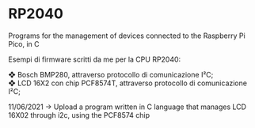 # RP2040
Programs for the management of devices connected to the Raspberry Pi Pico, in C 

Esempi di firmware scritti da me per la CPU RP2040: 

❖ Bosch BMP280, attraverso protocollo di comunicazione I²C; \
❖ LCD 16X2 con chip PCF8574T, attraverso protocollo di comunicazione I²C;

11/06/2021 -> Upload a program written in C language that manages LCD 16X02 through i2c, using the PCF8574 chip 
